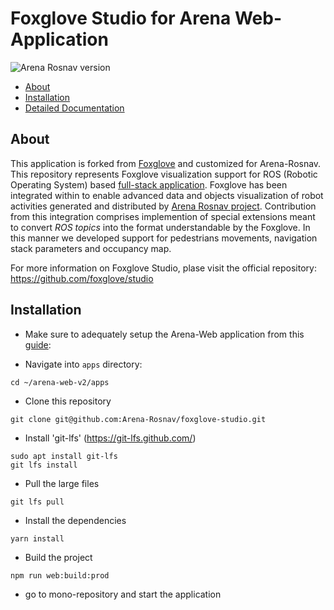 # Foxglove Studio for Arena Web-Application

![Arena Rosnav version](https://img.shields.io/github/v/tag/Arena-Rosnav/arena-rosnav?label=Arena%20Rosnav%20version)

* [About](#about)
* [Installation](#installation)
* [Detailed Documentation](./DOCUMENTATION.md)

## About

This application is forked from [Foxglove](https://github.com/foxglove/studio) and customized for Arena-Rosnav.
This repository represents Foxglove visualization support for ROS (Robotic Operating System) based [full-stack application](https://github.com/Arena-Rosnav/arena-web-v2). Foxglove has been integrated within to enable advanced data and objects visualization of robot activities generated and distributed by [Arena Rosnav project](https://github.com/Arena-Rosnav/Arena-Rosnav).
Contribution from this integration comprises implemention of special extensions meant to convert _ROS topics_ into the format understandable by the Foxglove. In this manner we developed support for pedestrians movements, navigation stack parameters and occupancy map.

For more information on Foxglove Studio, plase visit the official repository: https://github.com/foxglove/studio

## Installation

- Make sure to adequately setup the Arena-Web application from this [guide](https://github.com/Arena-Rosnav/arena-web-v2/blob/master/README.md):

- Navigate into `apps` directory:
```
cd ~/arena-web-v2/apps
```

- Clone this repository

```
git clone git@github.com:Arena-Rosnav/foxglove-studio.git
```

- Install 'git-lfs' (https://git-lfs.github.com/)

```
sudo apt install git-lfs
git lfs install
```

- Pull the large files

```
git lfs pull
```

- Install the dependencies

```
yarn install
```

- Build the project

```
npm run web:build:prod
```

- go to mono-repository and start the application
